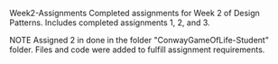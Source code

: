 Week2-Assignments
Completed assignments for Week 2 of Design Patterns. Includes completed assignments 1, 2, and 3.

NOTE
Assigned 2 in done in the folder "ConwayGameOfLife-Student" folder. Files and code were added to fulfill assignment requirements.
